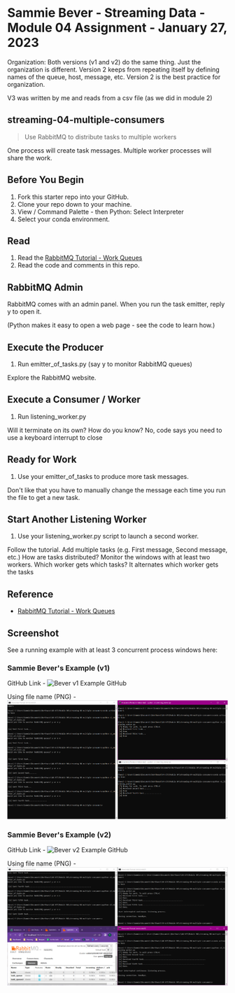 # Sammie Bever - Streaming Data - Module 04 Assignment - January 27, 2023
Organization: Both versions (v1 and v2) do the same thing. Just the organization is different. Version 2 keeps from repeating itself by defining names of the queue, host, message, etc. Version 2 is the best practice for organization.

V3 was written by me and reads from a csv file (as we did in module 2)


## streaming-04-multiple-consumers

> Use RabbitMQ to distribute tasks to multiple workers

One process will create task messages. Multiple worker processes will share the work. 


## Before You Begin

1. Fork this starter repo into your GitHub.
1. Clone your repo down to your machine.
1. View / Command Palette - then Python: Select Interpreter
1. Select your conda environment. 

## Read

1. Read the [RabbitMQ Tutorial - Work Queues](https://www.rabbitmq.com/tutorials/tutorial-two-python.html)
1. Read the code and comments in this repo.

## RabbitMQ Admin 

RabbitMQ comes with an admin panel. When you run the task emitter, reply y to open it. 

(Python makes it easy to open a web page - see the code to learn how.)

## Execute the Producer

1. Run emitter_of_tasks.py (say y to monitor RabbitMQ queues)

Explore the RabbitMQ website.

## Execute a Consumer / Worker

1. Run listening_worker.py

Will it terminate on its own? How do you know? No, code says you need to use a keyboard interrupt to close

## Ready for Work

1. Use your emitter_of_tasks to produce more task messages.

Don't like that you have to manually change the message each time you run the file to get a new task.

## Start Another Listening Worker 

1. Use your listening_worker.py script to launch a second worker. 

Follow the tutorial. 
Add multiple tasks (e.g. First message, Second message, etc.)
How are tasks distributed? 
Monitor the windows with at least two workers. 
Which worker gets which tasks? It alternates which worker gets the tasks


## Reference

- [RabbitMQ Tutorial - Work Queues](https://www.rabbitmq.com/tutorials/tutorial-two-python.html)


## Screenshot

See a running example with at least 3 concurrent process windows here:

### Sammie Bever's Example (v1)
GitHub Link - 
![Bever v1 Example GitHub]()

Using file name (PNG) -
![Bever v1 Example PNG](Screenshot_Ran_v1.PNG)

### Sammie Bever's Example (v2)
GitHub Link - 
![Bever v2 Example GitHub]()

Using file name (PNG) -
![Bever v2 Example PNG](Screenshot_Ran_v2.PNG)
